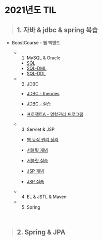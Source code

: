 # 2021년도 TIL


> ## 1. 자바 & jdbc & spring 복습

- BoostCourse - 웹 백엔드

  - 1. MySQL & Oracle
    - [SQL](./BoostCourse/day01/sql01.md)
    - [SQL-DML](./BoostCourse/day01/sql02.md)
    - [SQL-DDL](./BoostCourse/day01/sql03.md)

  - 2. JDBC


    - [JDBC - theories](./BoostCourse/day02/jdbc01.md)

    - [JDBC - 실습](./BoostCourse/day02/jdbc02.md)

    - [프로젝트A - 명함관리 프로그램](./BoostCourse/day02/project_a.md)

  - 3. Servlet & JSP
    - [웹 동작 원리 정리](./BoostCourse/day03/web.md)

    - [서블릿 개념](./BoostCourse/day03/servlet01.md)

    - [서블릿 실습](./BoostCourse/day03/servlet02.md)

    - [JSP 개념](./BoostCourse/day03/jsp01.md)

    - [JSP 실습](./BoostCourse/day03/jsp02.md)

  - 4. EL & JSTL & Maven
  - 5. Spring


<br>

> ## 2. Spring & JPA
